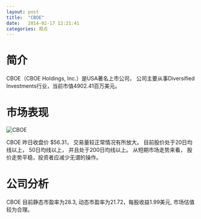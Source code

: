 ```yaml
---
layout: post
title:  "CBOE"
date:   2014-02-17 12:21:41
categories: 观点
---
```


# 简介
CBOE（CBOE Holdings, Inc.）是USA著名上市公司，
公司主要从事Diversified Investments行业，当前市值4902.41百万美元。

# 市场表现

![CBOE](http://finviz.com/chart.ashx?t=CBOE&ty=c&ta=1&p=d&s=l)

CBOE 昨日收盘价 $56.31，
交易量较正常情况有所放大。
目前股价处于20日均线以上，
50日均线以上，
并且处于200日均线以上。
从短期市场走势来看，
股价走势平稳，投资者应减少无谓的操作。

# 公司分析
CBOE 目前静态市盈率为28.3, 动态市盈率为21.72，每股收益1.99美元,
市场估值较为合理。
